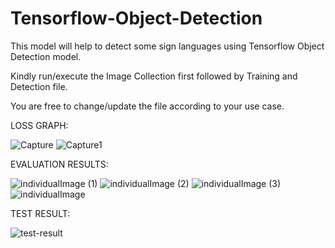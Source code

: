 # Tensorflow-Object-Detection

This model will help to detect some sign languages using Tensorflow Object Detection model.

Kindly run/execute the Image Collection first followed by Training and Detection file.

You are free to change/update the file according to your use case.

LOSS GRAPH:

![Capture](https://user-images.githubusercontent.com/17869716/134928176-6ac653bc-73b0-4be2-8502-10c50900230b.PNG)
![Capture1](https://user-images.githubusercontent.com/17869716/134928179-d5414ad9-0bf8-4f00-8b5c-67cdc5308b31.PNG)

EVALUATION RESULTS:

![individualImage (1)](https://user-images.githubusercontent.com/17869716/134929453-e2588092-5541-4db6-b500-49874ab444b5.png)
![individualImage (2)](https://user-images.githubusercontent.com/17869716/134929461-06a8319c-c459-418a-854c-1fbb46ee1dd9.png)
![individualImage (3)](https://user-images.githubusercontent.com/17869716/134929465-75d0e5b7-c9b5-4c1f-920e-1732a8500cf7.png)
![individualImage](https://user-images.githubusercontent.com/17869716/134929471-9dbcc1fe-eaf4-4e59-80a1-02dfc905f0bc.png)

TEST RESULT:

![test-result](https://user-images.githubusercontent.com/17869716/134928242-e89510cc-f47b-4494-97f0-e2e47f3f8ffa.PNG)
